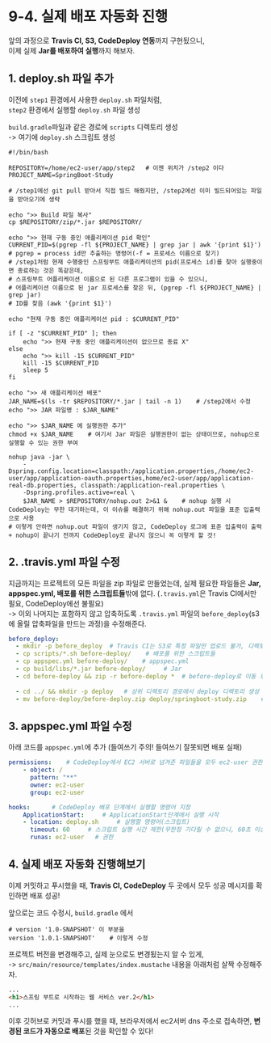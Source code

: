 # 9-4. 실제 배포 자동화 진행

앞의 과정으로 **Travis CI, S3, CodeDeploy 연동**까지 구현됬으니,  
이제 실제 **Jar를 배포하여 실행**까지 해보자.

## 1. deploy.sh 파일 추가

이전에 ```step1``` 환경에서 사용한 ```deploy.sh``` 파일처럼,  
```step2``` 환경에서 실행할 ```deploy.sh``` 파일 생성  

```build.gradle```파일과 같은 경로에 ```scripts``` 디렉토리 생성   
-> 여기에 ```deploy.sh``` 스크립트 생성
```shell script
#!/bin/bash

REPOSITORY=/home/ec2-user/app/step2   # 이젠 위치가 /step2 이다
PROJECT_NAME=SpringBoot-Study

# /step1에선 git pull 받아서 직접 빌드 해줬지만, /step2에선 이미 빌드되어있는 파일을 받아오기에 생략 

echo ">> Build 파일 복사"
cp $REPOSITORY/zip/*.jar $REPOSITORY/

echo ">> 현재 구동 중인 애플리케이션 pid 확인"
CURRENT_PID=$(pgrep -fl ${PROJECT_NAME} | grep jar | awk '{print $1}')   # pgrep = process id만 추출하는 명령어(-f = 프로세스 이름으로 찾기)
# /step1처럼 현재 수행중인 스프링부트 애플리케이션의 pid(프로세스 id)를 찾아 실행중이면 종료하는 것은 똑같은데,  
# 스프링부트 어플리케이션 이름으로 된 다른 프로그램이 있을 수 있으니, 
# 어플리케이션 이름으로 된 jar 프로세스를 찾은 뒤, (pgrep -fl ${PROJECT_NAME} | grep jar)
# ID를 찾음 (awk '{print $1}')

echo "현재 구동 중인 애플리케이션 pid : $CURRENT_PID"

if [ -z "$CURRENT_PID" ]; then
    echo ">> 현재 구동 중인 애플리케이션이 없으므로 종료 X"
else 
    echo ">> kill -15 $CURRENT_PID"
    kill -15 $CURRENT_PID
    sleep 5
fi

echo ">> 새 애플리케이션 배포"
JAR_NAME=$(ls -tr $REPOSITORY/*.jar | tail -n 1)    # /step2에서 수정 
echo ">> JAR 파일명 : $JAR_NAME"

echo ">> $JAR_NAME 에 실행권한 추가"
chmod +x $JAR_NAME    # 여기서 Jar 파일은 실행권한이 없는 상태이므로, nohup으로 실행할 수 있는 권한 부여

nohup java -jar \
    -Dspring.config.location=classpath:/application.properties,/home/ec2-user/app/application-oauth.properties,home/ec2-user/app/application-real-db.properties, classpath:/application-real.properties \
    -Dspring.profiles.active=real \
    $JAR_NAME > $REPOSITORY/nohup.out 2>&1 &    # nohup 실행 시 CodeDeploy는 무한 대기하는데, 이 이슈를 해결하기 위해 nohup.out 파일을 표준 입출력으로 사용
# 이렇게 안하면 nohup.out 파일이 생기지 않고, CodeDeploy 로그에 표준 입출력이 출력 + nohup이 끝나기 전까지 CodeDeploy로 끝나지 않으니 꼭 이렇게 할 것!
```


## 2. .travis.yml 파일 수정

지금까지는 프로젝트의 모든 파일을 zip 파일로 만들었는데, 실제 필요한 파일들은 **Jar, appspec.yml, 배포를 위한 스크립트들**밖에 없다. (```.travis.yml```은 Travis CI에서만 필요, CodeDeploy에선 불필요)  
-> 이외 나머지는 포함하지 않고 압축하도록 ```.travis.yml``` 파일의 ```before_deploy```(s3에 올릴 압축파일을 만드는 과정)을 수정해준다.    
```yaml
before_deploy:
  - mkdir -p before_deploy  # Travis CI는 S3로 특정 파일만 업로드 불가, 디렉토리 단위로만 업로드 가능 (zip에 포함시킬 파일들을 담을 디렉토리는 항상 생성)
  - cp scripts/*.sh before-deploy/    # 배포를 위한 스크립트들
  - cp appspec.yml before-deploy/    # appspec.yml
  - cp build/libs/*.jar before-deploy/     # Jar
  - cd before-deploy && zip -r before-deploy *  # before-deploy로 이동 후 전체 압축
  
  - cd ../ && mkdir -p deploy   # 상위 디렉토리 경로에서 deploy 디렉토리 생성
  - mv before-deploy/before-deploy.zip deploy/springboot-study.zip    # deploy/로 zip 파일 이동(+이름 변경)
```


## 3. appspec.yml 파일 수정

아래 코드를 ```appspec.yml```에 추가 (들여쓰기 주의! 들여쓰기 잘못되면 배포 실패)
```yaml
permissions:    # CodeDeploy에서 EC2 서버로 넘겨준 파일들을 모두 ec2-user 권한을 갖도록 함
    - object: /
      pattern: "**"
      owner: ec2-user
      group: ec2-user

hooks:      # CodeDeploy 배포 단계에서 실행할 명령어 지정
    ApplicationStart:     # ApplicationStart단계에서 실행 시작
    - location: deploy.sh     # 실행할 명령어(스크립트)
      timeout: 60     # 스크립트 실행 시간 제한(무한정 기다릴 수 없으니, 60초 이상 스크립트가 수행되면 실패)
      runas: ec2-user   # 권한
```

## 4. 실제 배포 자동화 진행해보기

이제 커밋하고 푸시했을 때, **Travis CI, CodeDeploy** 두 곳에서 모두 성공 메시지를 확인하면 배포 성공!

앞으로는 코드 수정시, ```build.gradle``` 에서
```shell script
# version '1.0-SNAPSHOT' 이 부분을
version '1.0.1-SNAPSHOT'    # 이렇게 수정
```
프로젝트 버전을 변경해주고, 실제 눈으로도 변경됬는지 알 수 있게,  
-> ```src/main/resource/templates/index.mustache``` 내용을 아래처럼 살짝 수정해주자.
```html
...
<h1>스프링 부트로 시작하는 웹 서비스 ver.2</h1>
...
```

이후 깃허브로 커밋과 푸시를 했을 때, 브라우저에서 ec2서버 dns 주소로 접속하면, **변경된 코드가 자동으로 배포**된 것을 확인할 수 있다!
